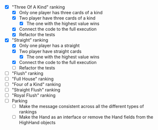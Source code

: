 - [X] "Three Of A Kind" ranking
  - [x] Only one player has three cards of a kind 
  - [X] Two player have three cards of a kind
    - [X] The one with the highest value wins
  - [X] Connect the code to the full execution
  - [X] Refactor the tests
- [X] "Straight" ranking
  - [X] Only one player has a straight 
  - [X] Two player have straight cards 
    - [X] The one with the highest value wins
  - [X] Connect the code to the full execution
  - [ ] Refactor the tests
- [ ] "Flush" ranking
- [ ] "Full House" ranking
- [ ] "Four of a Kind" ranking
- [ ] "Straight Flush" ranking
- [ ] "Royal Flush" ranking
- [ ] Parking 
  - [ ] Make the message consistent across all the different types of rankings 
  - [ ] Make the Hand as an interface or remove the Hand fields from the HighHand objects